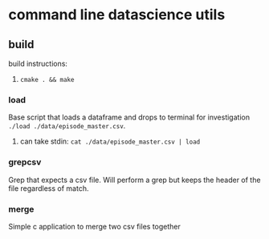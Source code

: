 # command line datascience utils

## build

build instructions:

1. `cmake . && make`

### load

Base script that loads a dataframe and drops to terminal for investigation  `./load ./data/episode_master.csv`.

1. can take stdin: `cat ./data/episode_master.csv | load`

### grepcsv

Grep that expects a csv file.  Will perform a grep but keeps the header of the file regardless of match.

### merge

Simple c application to merge two csv files together

